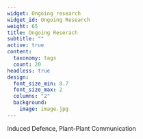 ```yaml
---
widget: Ongoing research
widget_id: Ongoing Research
weight: 65
title: Ongoing Reserach
subtitle: ""
active: true
content:
  taxonomy: tags
  count: 20
headless: true
design:
  font_size_min: 0.7
  font_size_max: 2
  columns: "2"
  background:
    image: image.jpg
---
```

Induced Defence, Plant-Plant Communication